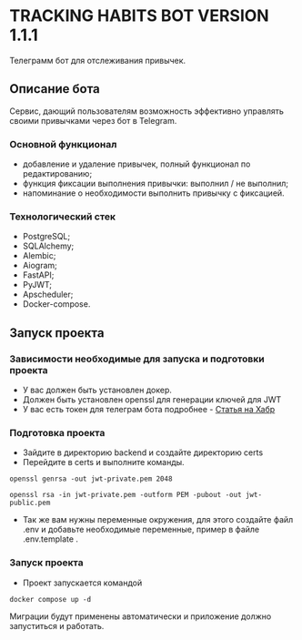 # TRACKING HABITS BOT VERSION 1.1.1

Телеграмм бот для отслеживания привычек.

## Описание бота

Сервис, дающий пользователям возможность
эффективно управлять своими привычками через бот в Telegram.

### Основной функционал

- добавление и удаление привычек, полный функционал по редактированию;
- функция фиксации выполнения привычки: выполнил / не выполнил;
- напоминание о необходимости выполнить привычку с фиксацией.

### Технологический стек
- PostgreSQL;
- SQLAlchemy;
- Alembic;
- Aiogram;
- FastAPI;
- PyJWT;
- Apscheduler;
- Docker-compose.

## Запуск проекта

### Зависимости необходимые для запуска и подготовки проекта
- У вас должен быть установлен докер.
- Должен быть установлен openssl для генерации ключей для JWT
- У вас есть токен для телеграм бота подробнее - [Статья на Хабр](https://habr.com/ru/post/262247/)

### Подготовка проекта

- Зайдите в директорию backend и создайте директорию certs
- Перейдите в certs и выполните команды.


```shell
openssl genrsa -out jwt-private.pem 2048
```

```shell
openssl rsa -in jwt-private.pem -outform PEM -pubout -out jwt-public.pem
```

- Так же вам нужны переменные окружения, для этого создайте 
файл .env и добавьте необходимые переменные, пример в файле .env.template .

### Запуск проекта

- Проект запускается командой

```commandline
docker compose up -d
```

Миграции будут применены автоматически и приложение должно запуститься и работать.
